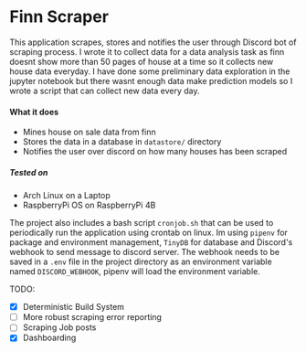 # Finn Scraper
This application scrapes, stores and notifies the user through Discord bot of scraping process. I wrote it to collect data for a data analysis task as finn doesnt show more than 50 pages of house at a time so it collects new house data everyday. I have done some preliminary data exploration in the jupyter notebook but there wasnt enough data make prediction models so I wrote a script that can collect new data every day.

#### What it does
* Mines house on sale data from finn
* Stores the data in a database in `datastore/` directory
* Notifies the user over discord on how many houses has been scraped
##### Tested on
* Arch Linux on a Laptop
* RaspberryPi OS on RaspberryPi 4B

The project also includes a bash script `cronjob.sh` that can be used to periodically run the application using crontab on linux. 
Im using `pipenv` for package and environment management, `TinyDB` for database and Discord's webhook to send message to discord server. The webhook needs to be saved in a `.env` file in the project directory as an environment variable named `DISCORD_WEBHOOK`, pipenv will load the environment variable.

TODO:
- [x] Deterministic Build System
- [ ] More robust scraping error reporting
- [ ] Scraping Job posts
- [x] Dashboarding
